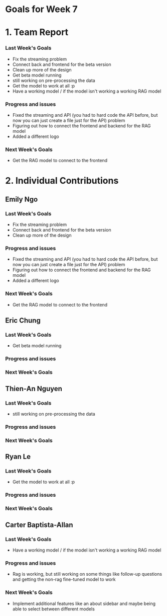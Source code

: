 # Goals for Week 7

# 1. Team Report
<status update for TA here>

<agenda for team meeting here>

### Last Week's Goals
- Fix the streaming problem
- Connect back and frontend for the beta version
- Clean up more of the design 
- Get beta model running
- still working on pre-processing the data
- Get the model to work at all :p
- Have a working model / if the model isn't working a working RAG model
### Progress and issues
- Fixed the streaming and API (you had to hard code the API before, but now you can just create a file just for the API) problem 
- Figuring out how to connect the frontend and backend for the RAG model
- Added a different logo
### Next Week's Goals
- Get the RAG model to connect to the frontend

# 2. Individual Contributions
## Emily Ngo
### Last Week's Goals
- Fix the streaming problem
- Connect back and frontend for the beta version
- Clean up more of the design 
### Progress and issues
- Fixed the streaming and API (you had to hard code the API before, but now you can just create a file just for the API) problem 
- Figuring out how to connect the frontend and backend for the RAG model
- Added a different logo
### Next Week's Goals
- Get the RAG model to connect to the frontend


## Eric Chung
### Last Week's Goals
- Get beta model running
### Progress and issues

### Next Week's Goals

## Thien-An Nguyen
### Last Week's Goals
- still working on pre-processing the data
### Progress and issues

### Next Week's Goals


## Ryan Le
### Last Week's Goals
- Get the model to work at all :p
### Progress and issues

### Next Week's Goals


## Carter Baptista-Allan
### Last Week's Goals
- Have a working model / if the model isn't working a working RAG model
### Progress and issues
- Rag is working, but still working on some things like follow-up questions and getting the non-rag fine-tuned model to work 
### Next Week's Goals
- Implement additional features like an about sidebar and maybe being able to select between different models



